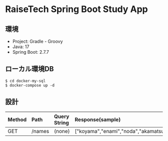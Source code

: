# RaiseTech Spring Boot Study App

## 環境

- Project: Gradle - Groovy
- Java: 17
- Spring Boot: 2.7.7

## ローカル環境DB

```shell
$ cd docker-my-sql
$ docker-compose up -d
```

## 設計

|Method| Path   | Query String | Response(sample)                                                   |
|:---|:-------|:-------------|:-----------------------------------|
|GET| /names | (none)         | ["koyama","enami","noda","akamatsu"]                               |
